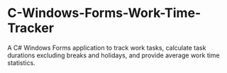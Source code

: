 # C-Windows-Forms-Work-Time-Tracker
A C# Windows Forms application to track work tasks, calculate task durations excluding breaks and holidays, and provide average work time statistics.
